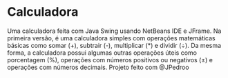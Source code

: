 # Calculadora

Uma calculadora feita com Java Swing usando NetBeans IDE e JFrame. Na primeira versão, é uma calculadora simples com operações matemáticas básicas como somar (+), subtrair (-), multiplicar (*) e dividir (÷). Da mesma forma, a calculadora possui algumas outras operações úteis como porcentagem (%), operações com números positivos ou negativos (±) e operações com números decimais.
Projeto feito com @JPedroo
 
